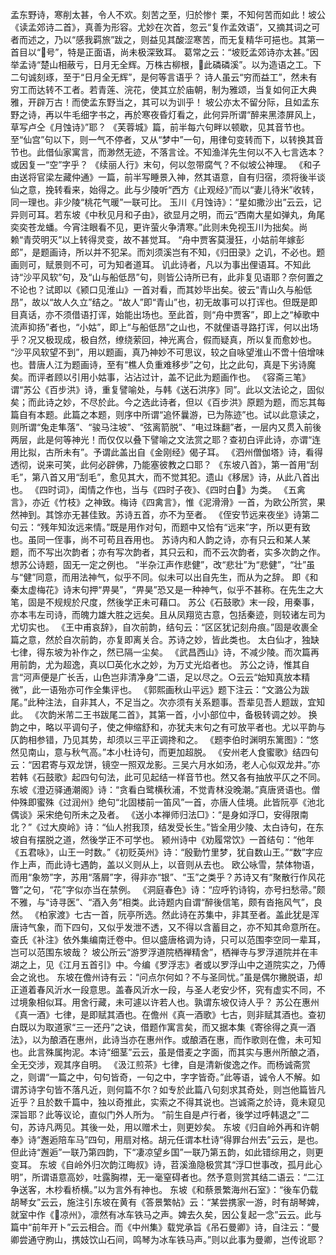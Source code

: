 <!-- { "loadSidebar": true } -->
孟东野诗，寒削太甚，令人不欢。刻苦之至，归於惨忄栗，不知何苦而如此！坡公《读孟郊诗二首》，真善为形容。尤妙在次首，忽云“复作孟效语”，又摘其词之可者而述之，乃以“感我羁旅”跋之，则益见其酸涩寒苦，而无复精华可挹也。其第一首目以“号”，特是正面语，尚未极深致耳。
葛常之云：“坡贬孟郊诗亦太甚。”因举孟诗“楚山相蔽亏，日月无全辉。万株古柳根，此磷磷溪”。以为造语之工。下二句诚刻琢，至于“日月全无辉”，是何等言语乎？
诗人虽云“穷而益工”，然未有穷工而达转不工者。若青莲、浣花，使其立於庙朝，制为雅颂，当复如何正大典雅，开辟万古！而使孟东野当之，其可以为训乎！
坡公亦太不留分际，且如孟东野之诗，再以牛毛细字书之，再於寒夜昏灯看之，此何异所谓“醉来黑漆屏风上，草写卢仝《月蚀诗》”耶？
《芙蓉城》篇，前半每六句畔以顿歇，见其音节也。至“仙宫”句以下，则一气不停者，又从“梦中”一句，用律句变转而下，以转换其音节也。此借仙家寓言，而渺然无迹，不落言诠。不知渔洋先生何以不入七言选本？或因复一“空”字乎？
《续丽人行》末句，何以忽带腐气？不似坡公神理。
《和子由送将官梁左藏仲通》一篇，前半写睡景入神，然其语意，自有归宿，须将後半谈仙之意，挽转看来，始得之。此与少陵听“西方《止观经》”而以“妻儿待米”收转，同一理也。非少陵“桃花气暖”一联可比。
玉川《月蚀诗》：“星如撒沙出”云云，记异则可耳。若东坡《中秋见月和子由》，欲显月之明，而云“西南大星如弹丸，角尾奕奕苍龙蟠。今宵注眼看不见，更许萤火争清寒。”此则未免视玉川为拙矣。尚赖“青荧明灭”以上转得灵变，故不甚觉耳。
“舟中贾客莫漫狂，小姑前年嫁彭郎”，是题画诗，所以并不犯呆。而刘须溪岂有不知，《归田录》之讥，不必也。题画则可，赋景则不可，可为知者道耳。
讥此诗者，凡以为事出俚语耳。不知此诗“沙平风软”句，及“山与船低昂”句，则皆公诗所已有，此非复见语耶？奈何置之不论也？试即以《颍口见淮山》一首对看，而其妙毕出矣。彼云“青山久与船低昂”，故以“故人久立”结之。“故人”即“青山”也，初无故事可以打诨也。但既是即目真话，亦不须借语打诨，始能出场也。至此首，则“舟中贾客”，即上之“棹歌中流声抑扬”者也，“小姑”，即上“与船低昂”之山也，不就俚语寻路打诨，何以出场乎？况又极现成，极自然，缭绕萦回，神光离合，假而疑真，所以复而愈妙也。
“沙平风软望不到”，用以题画，真乃神妙不可思议，较之自咏望淮山不啻十倍增味也。昔唐人江为题画诗，至有“樵人负重难移步”之句，比之此句，真是下劣诗魔矣。而评者顾以引用小姑事，沾沾过计，盖不记此为题画作也。
《容斋三笔》谓“苏公《百步洪》诗，重复譬喻处，与韩《送石洪序》同”。此以文法论之，固似矣；而此诗之妙，不尽於此。今之选此诗者，但以《百步洪》原题为题，而忘其每篇自有本题。此篇之本题，则序中所谓“追怀曩游，已为陈迹”也。试以此意读之，则所谓“兔走隼落”、“骏马注坡”、“弦离箭脱”、“电过珠翻”者，一层内又贯入前後两层，此是何等神光！而仅仅以叠下譬喻之文法赏之耶？查初白评此诗，亦谓“连用比拟，古所未有”。予谓此盖出自《金刚经》偈子耳。
《泗州僧伽塔》诗，看得透彻，说来可笑，此何必辟佛，乃能塞彼教之口耶？
《东坡八首》，第一首用“刮毛”，第八首又用“刮毛”，愈见其大，而不觉其犯。遗山《移居》诗，从此八首出也。
《四时词》，闺情之作也，当与《四时子夜》、《四时白》为类。
《五禽言》，亦近《竹枝》之神致。梅诗《四禽言》，惟《泥滑滑》一首，为欧公所赏，果然神到。其馀亦无甚佳致。苏诗五首，亦不为至者。
《侄安节远来夜坐》诗第二句云：“残年知汝远来情。”既是用作对句，而题中又恰有“远来”字，所以更有致也。虽同一侄事，尚不可苟且吞用也。
苏诗内和人韵之诗，亦有只云和某人某题，而不写出次韵者；亦有写次韵者，其只云和，而不云次韵者，实多次韵之作。想苏公诗题，固无一定之例也。
“半杂江声作悲健”，改“悲壮”为“悲健”，“壮”虽与“健”同意，而用法神气，似乎不同。似未可以出自先生，而从为之辞。
即《和秦太虚梅花》诗末句押“畀昊”，“畀昊”恐又是一种神气，似乎不甚称。在先生之大笔，固是不规规於尺度，然後学正未可藉口。
苏公《石鼓歌》末一段，用秦事，亦本韦左司诗，而魄力雄大胜之远矣。且从凤翔览古意，包括秦迹，则较诸左司为尤切实也。
《王中甫哀辞》，自次前韵，结句云：“区区犹记刻舟痕。”固是收裹全篇之意，然於自次前韵，亦复即离关合。苏诗之妙，皆此类也。
太白仙才，独缺七律，得东坡为补作之，然已隔一尘矣。
《武昌西山》诗，不减少陵。而次篇再用前韵，尤为超逸，真以□英化水之妙，为万丈光焰者也。
苏公之诗，惟其自言“河声便是广长舌，山色岂非清净身”二语，足以尽之。○云云“始知真放本精微”，此一语殆亦可作全集评也。
《郭熙画秋山平远》题下注云：“文潞公为跋尾。”此种注法，自非其人，不足当之。次亦须有关系题事。吾辈见吾人题跋，宜知此。
《次韵米芾二王书跋尾二首》，其第一首，小小部位中，备极转调之妙。
换韵之中，略以平调句子，使之伸缩舒和，亦犹夫末句之有可放平者也。尤以平韵与仄韵相参错，乃见其势，却须以三平正调搀和之。
《题李伯时渊明东篱图》：“悠然见南山，意与秋气高。”本小杜诗句，而更加超脱。
《安州老人食蜜歌》结四句云：“因君寄与双龙饼，镜空一照双龙影。三吴六月水如汤，老人心似双龙井。”亦若韩《石鼓歌》起四句句法，此可见起结一样音节也。然又各有抽放平仄之不同。
东坡《澄迈驿通潮阁》诗：“贪看白鹭横秋浦，不觉青林没晚潮。”真唐贤语也。僧仲殊即蜜殊《过润州》绝句“北固楼前一笛风”一首，亦唐人佳境。此皆阮亭《池北偶谈》采宋绝句所未之及者。
《送小本禅师归法□》：“是身如浮□，安得限南北？”《过大庾岭》诗：“仙人拊我顶，结发受长生。”皆全用少陵、太白诗句，在东坡自有摆脱之道，然後学正不可学也。
颍州诗中《劝履常饮》一首结句：“他年《五君咏》，山王一时数。”《初贬英州》诗：“殷勤竹里梦，犹自数山王。”“数”字应作上声，而此诗七遇韵，盖以义则从上，以音则从去也。
欧公咏雪，禁体物语，而用“象笏”字，苏用“落屑”字，得非亦“银”、“玉”之类乎？苏诗又有“聚散行作风花瞥”之句，“花”字似亦当在禁例。
《洞庭春色》诗：“应呼钓诗钩，亦号扫愁帚。”颇不雅，与“诗寻医”、“酒入务”相类。此诗题内自谓“醉後信笔，颇有沓拖风气”，良然。
《柏家渡》七古一首，阮亭所选。然此诗在苏集中，非其至者。盖此犹是浑唐诗气象，而下四句，又似乎发泄不透，又不得以含蓄目之，亦不知其命意所在。查氏《补注》依外集编南迁卷中。但以盛唐格调为诗，只可以范围李空同一辈耳，岂可以范围东坡哉？
坡公所云“游罗浮道院栖禅精舍”，栖禅寺与罗浮道院并在丰湖之上，见《江月五首引》中。今编《罗浮志》者或以罗浮山中之道院实之，乃傅会之讹也。
东坡在儋州诗有云：“问点尔何如？不与圣同忧。”虽是偶尔撇脱语，却正道着春风沂水一段意思。盖春风沂水一段，与圣人老安少怀，究有虚实不同，不过境象相似耳。用舍行藏，未可遽以许若人也。孰谓东坡仅诗人乎？
苏公在惠州《真一酒》七律，是即赋其酒也。在儋州《真一酒歌》七古，则非赋其酒也。查初白既以为取道家“三一还丹”之诀，借题作寓言矣，而又据本集《寄徐得之真一酒法》，以为酿酒在惠州，此诗当亦在惠州作。或酿酒在惠，而作歌则在儋，未可知也。此言殊属拘泥。本诗“细茎”云云，虽是借麦之字面，而其实与惠州所酿之酒，全无交涉，观其序自明。
《汲江煎茶》七律，自是清新俊逸之作。而杨诚斋赏之，则谓“一篇之中，句句皆奇，一句之中，字字皆奇。”此等语，诚令人不解。如谓苏诗字句皆不落凡近，则何篇不尔？如专於此篇八句刻求其奇处，则岂他篇皆凡近乎？且於数千篇中，独以奇推此，实索之不得其说也。岂诚斋之於诗，竟未窥见深旨耶？此等议论，直似门外人所为。
“前生自是卢行者，後学过呼韩退之”二句，苏诗凡两见。其後一处，用以赠术士，则更妙矣。
东坡《归自岭外再和许朝奉》诗“邂逅陪车马”四句，用扇对格。胡元任谓本杜诗“得罪台州去”云云，是也。但此诗“邂逅”一联乃第四韵，下“凄凉望乡国”一联乃第五韵，如此错综用之，则更变耳。
东坡《自岭外归次韵江晦叔》诗，苕溪渔隐极赏其“浮□世事改，孤月此心明”，所谓语意高妙，吐露胸襟，无一毫窒碍者也。然予意则赏其结二语云：“二江争送客，木杪看桥横。”以为言外有神也。
东坡《和蔡景繁海州石室》：“後车仍载胡琴女”云云，施注引东坡在黄有《答景繁帖》云：“某尝携家一游，时有胡琴婢，就室中作《凉州》，凛然有冰车铁马之声。婢去久矣，因公复起一念”云云。此与篇中“前年开ト”云云相合。而《中州集》载党承旨《吊石曼卿》诗，自注云：“曼卿尝通守朐山，携妓饮山石间，鸣琴为冰车铁马声。”则以此事为曼卿，岂传讹耶？
